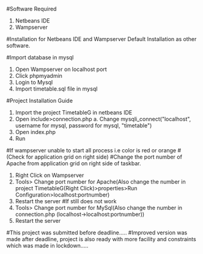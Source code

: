 #Software Required
1. Netbeans IDE
2. Wampserver

#Installation for Netbeans IDE and Wampserver
Default Installation as other software.

#Import database in mysql
1. Open Wampserver on localhost port
2. Click phpmyadmin
3. Login to Mysql
4. Import timetable.sql file in mysql

#Project Installation Guide
1. Import the project TimetableG in netbeans IDE
2. Open include>connection.php 
	a. Change mysqli_connect("localhost", username for mysql, password for mysql, "timetable")
3. Open index.php
4. Run

#If wampserver unable to start all process i.e color is red or orange
#(Check for application grid on right side)
#Change the port number of Apache from application grid on right side of taskbar.
1. Right Click on Wampserver
2. Tools> Change port number for Apache(Also change the number in project TimetableG(Right Click)>properties>Run Configuration>localhost:portnumber)
3. Restart the server
#If still does not work
4. Tools> Change port number for MySql(Also change the number in connection.php (localhost->localhost:portnumber))
5. Restart the server



#This project was submitted before deadline.....
#Improved version was made after deadline, project is also ready with more facility and constraints which was made in lockdown.....
